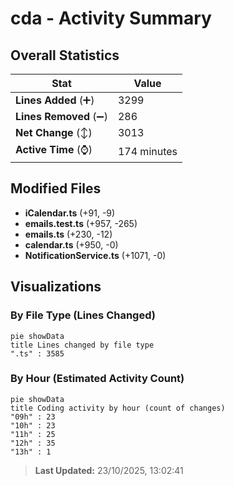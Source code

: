 # cda - Activity Summary 

## Overall Statistics

| Stat                   | Value                                                             |
| ---------------------- | ----------------------------------------------------------------- |
| **Lines Added** (➕)   | 3299                                          |
| **Lines Removed** (➖) | 286                                        |
| **Net Change** (↕)    | 3013                |
| **Active Time** (⌚)   | 174 minutes |


## Modified Files
- **iCalendar.ts** (+91, -9)
- **emails.test.ts** (+957, -265)
- **emails.ts** (+230, -12)
- **calendar.ts** (+950, -0)
- **NotificationService.ts** (+1071, -0)

## Visualizations

### By File Type (Lines Changed)

```mermaid
pie showData
title Lines changed by file type
".ts" : 3585
```

### By Hour (Estimated Activity Count)

```mermaid
pie showData
title Coding activity by hour (count of changes)
"09h" : 23
"10h" : 23
"11h" : 25
"12h" : 35
"13h" : 1
```


> **Last Updated:** 23/10/2025, 13:02:41